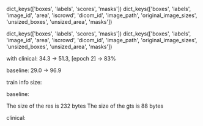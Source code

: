 dict_keys(['boxes', 'labels', 'scores', 'masks'])
dict_keys(['boxes', 'labels', 'image_id', 'area', 'iscrowd', 'dicom_id', 'image_path', 'original_image_sizes', 'unsized_boxes', 'unsized_area', 'masks'])


dict_keys(['boxes', 'labels', 'scores', 'masks'])
dict_keys(['boxes', 'labels', 'image_id', 'area', 'iscrowd', 'dicom_id', 'image_path', 'original_image_sizes', 'unsized_boxes', 'unsized_area', 'masks'])


with clinical: 34.3 -> 51.3, [epoch 2] -> 83%

baseline: 29.0 -> 96.9 



train info size:

baseline:

The size of the res is 232 bytes
The size of the gts is 88 bytes


clinical:



